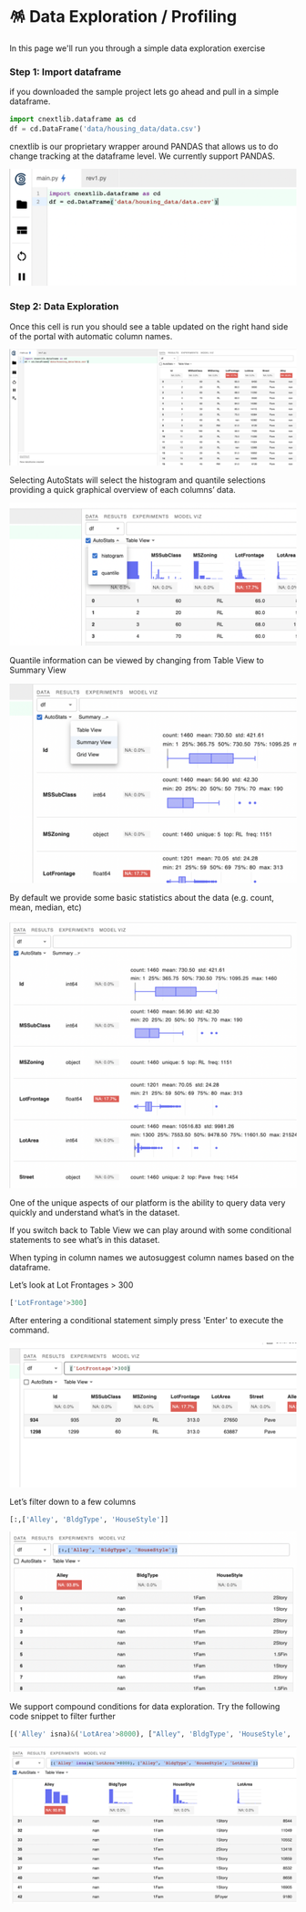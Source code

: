 # 🪅 Data Exploration / Profiling

In this page we'll run you through a simple data exploration exercise



### Step 1: Import dataframe

if you downloaded the sample project lets go ahead and pull in a simple dataframe.&#x20;

```python
import cnextlib.dataframe as cd
df = cd.DataFrame('data/housing_data/data.csv')
```

cnextlib is our proprietary wrapper around PANDAS that allows us to do change tracking at the dataframe level. We currently support PANDAS.&#x20;



![Data import](../.gitbook/assets/Untitled.png)

### Step 2: Data Exploration

Once this cell is run you should see a table updated on the right hand side of the portal with automatic column names.

![Table loaded](<../.gitbook/assets/Untitled (1).png>)

Selecting AutoStats will select the histogram and quantile selections providing a quick graphical overview of each columns’ data.

![](<../.gitbook/assets/Untitled (2).png>)

Quantile information can be viewed by changing from Table View to Summary View

![](<../.gitbook/assets/Untitled (3).png>)

By default we provide some basic statistics about the data (e.g. count, mean, median, etc)

![](<../.gitbook/assets/Untitled (4).png>)

One of the unique aspects of our platform is the ability to query data very quickly and understand what’s in the dataset.

If you switch back to Table View we can play around with some conditional statements to see what’s in this dataset.

When typing in column names we autosuggest column names based on the dataframe.

Let’s look at Lot Frontages > 300

```python
['LotFrontage'>300]
```

After entering a conditional statement simply press 'Enter' to execute the command.&#x20;

![](<../.gitbook/assets/Untitled (5).png>)

Let’s filter down to a few columns

```python
[:,['Alley', 'BldgType', 'HouseStyle']]
```

![](<../.gitbook/assets/Untitled (6).png>)

We support compound conditions for data exploration. Try the following code snippet to filter further

```python
[('Alley' isna)&('LotArea'>8000), ["Alley", 'BldgType', 'HouseStyle', 'LotArea']]
```

![](<../.gitbook/assets/Untitled (8).png>)
